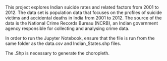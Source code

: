 This project explores Indian suicide rates and related factors from 2001 to 2012. The data set is population data that focuses on the profiles of suicide victims and accidental deaths in India from 2001 to 2012. The source of the data is the National Crime Records Bureau (NCRB), an Indian government agency responsible for collecting and analysing crime data. 

In order to run the Jupyter Notebook, ensure that the file is run from the same folder as the data.csv and Indian_States.shp files.

The .Shp is necessary to generate the choropleth.
